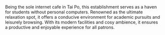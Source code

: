 Being the sole internet cafe in Tai Po, this establishment serves as a haven for students without personal computers. Renowned as the ultimate relaxation spot, it offers a conducive environment for academic pursuits and leisurely browsing. With its modern facilities and cosy ambience, it ensures a productive and enjoyable experience for all patrons.